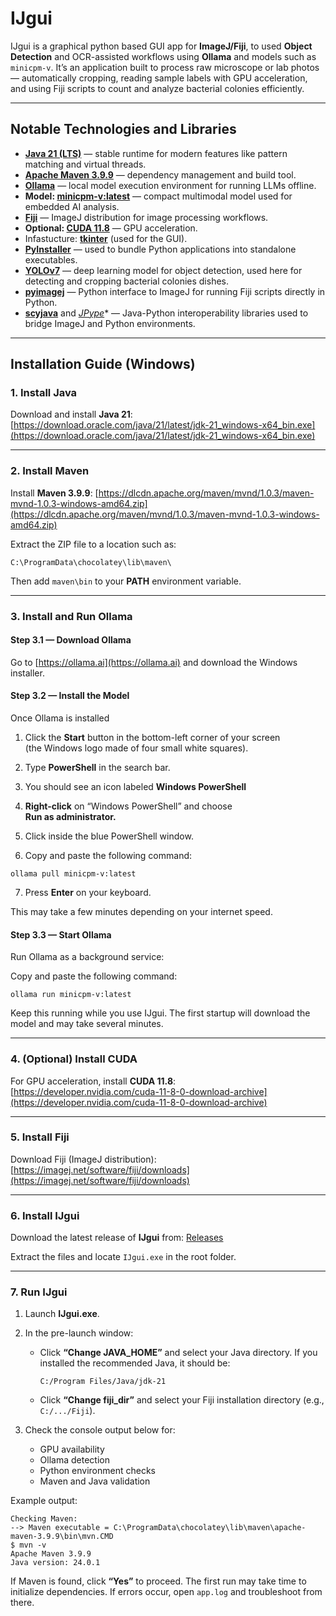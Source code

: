 # IJgui

IJgui is a graphical python based GUI app for **ImageJ/Fiji**, to used **Object Detection** and OCR-assisted workflows using **Ollama** and models such as `minicpm-v`.
It’s an application built to process raw microscope or lab photos — automatically cropping, reading sample labels with GPU acceleration, and using Fiji scripts to count and analyze bacterial colonies efficiently.

---

## Notable Technologies and Libraries

* **[Java 21 (LTS)](https://www.oracle.com/java/technologies/javase/jdk21-archive-downloads.html)** — stable runtime for modern features like pattern matching and virtual threads.
* **[Apache Maven 3.9.9](https://maven.apache.org/)** — dependency management and build tool.
* **[Ollama](https://ollama.ai)** — local model execution environment for running LLMs offline.
* **Model: [minicpm-v:latest](https://ollama.ai/library/minicpm-v)** — compact multimodal model used for embedded AI analysis.
* **[Fiji](https://imagej.net/software/fiji/)** — ImageJ distribution for image processing workflows.
* **Optional: [CUDA 11.8](https://developer.nvidia.com/cuda-11-8-0-download-archive)** — GPU acceleration.
* Infastucture: **[tkinter](https://docs.python.org/3/library/tkinter.html)** (used for the GUI).
* **[PyInstaller](https://pypi.org/project/pyinstaller/)** — used to bundle Python applications into standalone executables.
* **[YOLOv7](https://github.com/WongKinYiu/yolov7)** — deep learning model for object detection, used here for detecting and cropping bacterial colonies dishes. 
* **[pyimagej](https://pypi.org/project/pyimagej/)** — Python interface to ImageJ for running Fiji scripts directly in Python.
* **[scyjava](https://pypi.org/project/scyjava/)** and *[JPype](https://pypi.org/project/jpype1/)** — Java-Python interoperability libraries used to bridge ImageJ and Python environments.

---

## Installation Guide (Windows)

### 1. Install Java

Download and install **Java 21**:
[https://download.oracle.com/java/21/latest/jdk-21_windows-x64_bin.exe](https://download.oracle.com/java/21/latest/jdk-21_windows-x64_bin.exe)

---

### 2. Install Maven

Install **Maven 3.9.9**:
[https://dlcdn.apache.org/maven/mvnd/1.0.3/maven-mvnd-1.0.3-windows-amd64.zip](https://dlcdn.apache.org/maven/mvnd/1.0.3/maven-mvnd-1.0.3-windows-amd64.zip)

Extract the ZIP file to a location such as:

```
C:\ProgramData\chocolatey\lib\maven\
```

Then add `maven\bin` to your **PATH** environment variable.

---

### 3. Install and Run Ollama

#### Step 3.1 — Download Ollama

Go to [https://ollama.ai](https://ollama.ai) and download the Windows installer.

#### Step 3.2 — Install the Model

Once Ollama is installed

1. Click the **Start** button in the bottom-left corner of your screen  
   (the Windows logo made of four small white squares).

2. Type **PowerShell** in the search bar.

3. You should see an icon labeled **Windows PowerShell**

4. **Right-click** on “Windows PowerShell” and choose  
**Run as administrator.**

5. Click inside the blue PowerShell window.

6. Copy and paste the following command:

```
ollama pull minicpm-v:latest
```

7. Press **Enter** on your keyboard.

This may take a few minutes depending on your internet speed. 


#### Step 3.3 — Start Ollama

Run Ollama as a background service:

Copy and paste the following command:

```
ollama run minicpm-v:latest
```

Keep this running while you use IJgui. The first startup will download the model and may take several minutes.

---

### 4. (Optional) Install CUDA

For GPU acceleration, install **CUDA 11.8**:
[https://developer.nvidia.com/cuda-11-8-0-download-archive](https://developer.nvidia.com/cuda-11-8-0-download-archive)

---

### 5. Install Fiji

Download Fiji (ImageJ distribution):
[https://imagej.net/software/fiji/downloads](https://imagej.net/software/fiji/downloads)

---

### 6. Install IJgui

Download the latest release of **IJgui** from:
[Releases](https://github.com/UberSurgeon/ImageJ_bacterial_counting_GUI/releases)

Extract the files and locate `IJgui.exe` in the root folder.

---

### 7. Run IJgui

1. Launch **IJgui.exe**.
2. In the pre-launch window:

   * Click **“Change JAVA_HOME”** and select your Java directory.
     If you installed the recommended Java, it should be:

     ```
     C:/Program Files/Java/jdk-21
     ```
   * Click **“Change fiji_dir”** and select your Fiji installation directory (e.g., `C:/.../Fiji`).
3. Check the console output below for:

   * GPU availability
   * Ollama detection
   * Python environment checks
   * Maven and Java validation

Example output:

```
Checking Maven:
--> Maven executable = C:\ProgramData\chocolatey\lib\maven\apache-maven-3.9.9\bin\mvn.CMD
$ mvn -v
Apache Maven 3.9.9
Java version: 24.0.1
```

If Maven is found, click **“Yes”** to proceed.
The first run may take time to initialize dependencies.
If errors occur, open `app.log` and troubleshoot from there.
